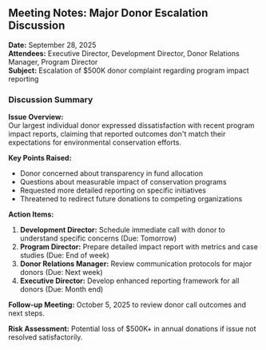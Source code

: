 ## Meeting Notes: Major Donor Escalation Discussion

**Date:** September 28, 2025  
**Attendees:** Executive Director, Development Director, Donor Relations Manager, Program Director  
**Subject:** Escalation of $500K donor complaint regarding program impact reporting  

### Discussion Summary

**Issue Overview:**  
Our largest individual donor expressed dissatisfaction with recent program impact reports, claiming that reported outcomes don't match their expectations for environmental conservation efforts.

**Key Points Raised:**  
- Donor concerned about transparency in fund allocation  
- Questions about measurable impact of conservation programs  
- Requested more detailed reporting on specific initiatives  
- Threatened to redirect future donations to competing organizations  

**Action Items:**  
1. **Development Director:** Schedule immediate call with donor to understand specific concerns (Due: Tomorrow)  
2. **Program Director:** Prepare detailed impact report with metrics and case studies (Due: End of week)  
3. **Donor Relations Manager:** Review communication protocols for major donors (Due: Next week)  
4. **Executive Director:** Develop enhanced reporting framework for all donors (Due: Month end)  

**Follow-up Meeting:** October 5, 2025 to review donor call outcomes and next steps.

**Risk Assessment:** Potential loss of $500K+ in annual donations if issue not resolved satisfactorily.
